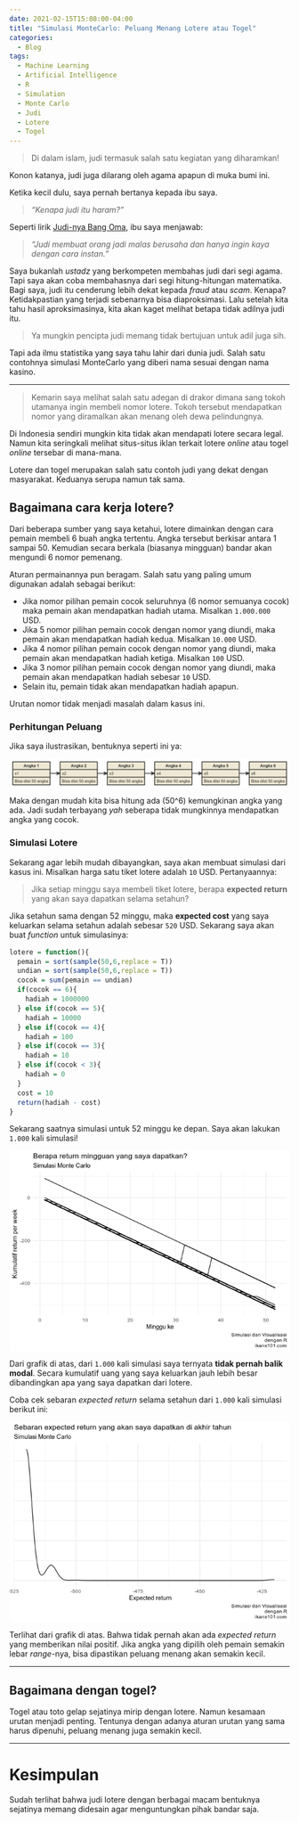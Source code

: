 ```yaml
---
date: 2021-02-15T15:08:00-04:00
title: "Simulasi MonteCarlo: Peluang Menang Lotere atau Togel"
categories:
  - Blog
tags:
  - Machine Learning
  - Artificial Intelligence
  - R
  - Simulation
  - Monte Carlo
  - Judi
  - Lotere
  - Togel
---
```



> Di dalam islam, judi termasuk salah satu kegiatan yang diharamkan\!

Konon katanya, judi juga dilarang oleh agama apapun di muka bumi ini.

Ketika kecil dulu, saya pernah bertanya kepada ibu saya.

> *“Kenapa judi itu haram?”*

Seperti lirik [Judi-nya Bang
Oma](https://www.kompas.com/hype/read/2020/07/03/223000566/lirik-dan-chord-lagu-judi-dari-rhoma-irama),
ibu saya menjawab:

> *“Judi membuat orang jadi malas berusaha dan hanya ingin kaya dengan
> cara instan.”*

Saya bukanlah *ustadz* yang berkompeten membahas judi dari segi agama.
Tapi saya akan coba membahasnya dari segi hitung-hitungan matematika.
Bagi saya, judi itu cenderung lebih dekat kepada *fraud* atau *scam*.
Kenapa? Ketidakpastian yang terjadi sebenarnya bisa diaproksimasi. Lalu
setelah kita tahu hasil aproksimasinya, kita akan kaget melihat betapa
tidak adilnya judi itu.

> Ya mungkin pencipta judi memang tidak bertujuan untuk adil juga sih.

Tapi ada ilmu statistika yang saya tahu lahir dari dunia judi. Salah
satu contohnya simulasi MonteCarlo yang diberi nama sesuai dengan nama
kasino.

-----

> Kemarin saya melihat salah satu adegan di drakor dimana sang tokoh
> utamanya ingin membeli nomor lotere. Tokoh tersebut mendapatkan nomor
> yang diramalkan akan menang oleh dewa pelindungnya.

Di Indonesia sendiri mungkin kita tidak akan mendapati lotere secara
legal. Namun kita seringkali melihat situs-situs iklan terkait lotere
*online* atau togel *online* tersebar di mana-mana.

Lotere dan togel merupakan salah satu contoh judi yang dekat dengan
masyarakat. Keduanya serupa namun tak sama.

## Bagaimana cara kerja lotere?

Dari beberapa sumber yang saya ketahui, lotere dimainkan dengan cara
pemain membeli 6 buah angka tertentu. Angka tersebut berkisar antara 1
sampai 50. Kemudian secara berkala (biasanya mingguan) bandar akan
mengundi 6 nomor pemenang.

Aturan permainannya pun beragam. Salah satu yang paling umum digunakan
adalah sebagai berikut:

  - Jika nomor pilihan pemain cocok seluruhnya (6 nomor semuanya cocok)
    maka pemain akan mendapatkan hadiah utama. Misalkan `1.000.000` USD.
  - Jika 5 nomor pilihan pemain cocok dengan nomor yang diundi, maka
    pemain akan mendapatkan hadiah kedua. Misalkan `10.000` USD.
  - Jika 4 nomor pilihan pemain cocok dengan nomor yang diundi, maka
    pemain akan mendapatkan hadiah ketiga. Misalkan `100` USD.
  - Jika 3 nomor pilihan pemain cocok dengan nomor yang diundi, maka
    pemain akan mendapatkan hadiah sebesar `10` USD.
  - Selain itu, pemain tidak akan mendapatkan hadiah apapun.

Urutan nomor tidak menjadi masalah dalam kasus ini.

### Perhitungan Peluang

Jika saya ilustrasikan, bentuknya seperti ini ya:

<img src="https://raw.githubusercontent.com/ikanx101/ikanx101.github.io/master/_posts/judi/nomnoml.png" width="1120" style="display: block; margin: auto;" />

Maka dengan mudah kita bisa hitung ada \(50^6\) kemungkinan angka yang
ada. Jadi sudah terbayang *yah* seberapa tidak mungkinnya mendapatkan
angka yang cocok.

### Simulasi Lotere

Sekarang agar lebih mudah dibayangkan, saya akan membuat simulasi dari
kasus ini. Misalkan harga satu tiket lotere adalah `10` USD.
Pertanyaannya:

> Jika setiap minggu saya membeli tiket lotere, berapa **expected
> return** yang akan saya dapatkan selama setahun?

Jika setahun sama dengan 52 minggu, maka **expected cost** yang saya
keluarkan selama setahun adalah sebesar `520` USD. Sekarang saya akan
buat *function* untuk simulasinya:

``` r
lotere = function(){
  pemain = sort(sample(50,6,replace = T))
  undian = sort(sample(50,6,replace = T))
  cocok = sum(pemain == undian)
  if(cocok == 6){
    hadiah = 1000000
  } else if(cocok == 5){
    hadiah = 10000
  } else if(cocok == 4){
    hadiah = 100
  } else if(cocok == 3){
    hadiah = 10
  } else if(cocok < 3){
    hadiah = 0
  }
  cost = 10
  return(hadiah - cost)
}
```

Sekarang saatnya simulasi untuk 52 minggu ke depan. Saya akan lakukan
`1.000` kali simulasi\!

<img src="https://raw.githubusercontent.com/ikanx101/ikanx101.github.io/master/_posts/judi/post_files/figure-gfm/unnamed-chunk-3-1.png" style="display: block; margin: auto;" />

Dari grafik di atas, dari `1.000` kali simulasi saya ternyata **tidak
pernah balik modal**. Secara kumulatif uang yang saya keluarkan jauh
lebih besar dibandingkan apa yang saya dapatkan dari lotere.

Coba cek sebaran *expected return* selama setahun dari `1.000` kali
simulasi berikut ini:

<img src="https://raw.githubusercontent.com/ikanx101/ikanx101.github.io/master/_posts/judi/post_files/figure-gfm/unnamed-chunk-4-1.png" style="display: block; margin: auto;" />

Terlihat dari grafik di atas. Bahwa tidak pernah akan ada *expected
return* yang memberikan nilai positif. Jika angka yang dipilih oleh
pemain semakin lebar *range*-nya, bisa dipastikan peluang menang akan
semakin kecil.

-----

## Bagaimana dengan togel?

Togel atau toto gelap sejatinya mirip dengan lotere. Namun kesamaan
urutan menjadi penting. Tentunya dengan adanya aturan urutan yang sama
harus dipenuhi, peluang menang juga semakin kecil.

-----

# Kesimpulan

Sudah terlihat bahwa judi lotere dengan berbagai macam bentuknya
sejatinya memang didesain agar menguntungkan pihak bandar saja.
